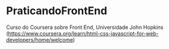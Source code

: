 # PraticandoFrontEnd
Curso do Coursera sobre Front End, Universidade John Hopkins (https://www.coursera.org/learn/html-css-javascript-for-web-developers/home/welcome)
